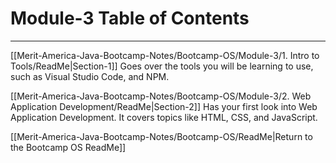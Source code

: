 # Module-3 Table of Contents
---

[[Merit-America-Java-Bootcamp-Notes/Bootcamp-OS/Module-3/1. Intro to Tools/ReadMe|Section-1]] Goes over the tools you will be learning to use, such as Visual Studio Code, and NPM.

[[Merit-America-Java-Bootcamp-Notes/Bootcamp-OS/Module-3/2. Web Application Development/ReadMe|Section-2]] Has your first look into Web Application Development. It covers topics like HTML, CSS, and JavaScript.

[[Merit-America-Java-Bootcamp-Notes/Bootcamp-OS/ReadMe|Return to the Bootcamp OS ReadMe]] 